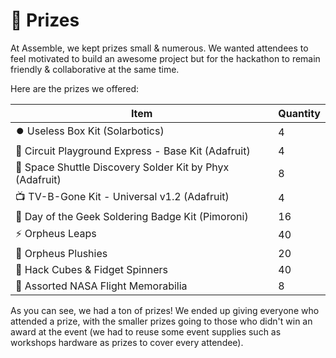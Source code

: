# 🎁 Prizes

At Assemble, we kept prizes small & numerous. We wanted attendees to feel motivated to build an awesome project but for the hackathon to remain friendly & collaborative at the same time.

Here are the prizes we offered:

| Item |Quantity  |
|--|--|
|⏺️ Useless Box Kit (Solarbotics)  | 4 |
|🔮 Circuit Playground Express - Base Kit (Adafruit)  | 4 |
|🚀 Space Shuttle Discovery Solder Kit by Phyx (Adafruit)  | 8 |
|📺 TV-B-Gone Kit - Universal v1.2 (Adafruit)  | 4 |
|🔌 Day of the Geek Soldering Badge Kit (Pimoroni)  | 16 |
|⚡ Orpheus Leaps  | 40 |
|🤩 Orpheus Plushies  | 20 |
|🧊 Hack Cubes & Fidget Spinners  | 40 |
|🌝 Assorted NASA Flight Memorabilia  | 8 |

As you can see, we had a ton of prizes! We ended up giving everyone who attended a prize, with the smaller prizes going to those who didn't win an award at the event (we had to reuse some event supplies such as workshops hardware as prizes to cover every attendee). 